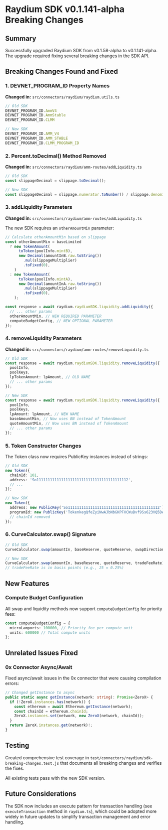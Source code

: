 # Raydium SDK v0.1.141-alpha Breaking Changes

## Summary

Successfully upgraded Raydium SDK from v0.1.58-alpha to v0.1.141-alpha. The upgrade required fixing several breaking changes in the SDK API.

## Breaking Changes Found and Fixed

### 1. DEVNET_PROGRAM_ID Property Names
**Changed in:** `src/connectors/raydium/raydium.utils.ts`

```typescript
// Old SDK
DEVNET_PROGRAM_ID.AmmV4
DEVNET_PROGRAM_ID.AmmStable  
DEVNET_PROGRAM_ID.CLMM

// New SDK
DEVNET_PROGRAM_ID.AMM_V4
DEVNET_PROGRAM_ID.AMM_STABLE
DEVNET_PROGRAM_ID.CLMM_PROGRAM_ID
```

### 2. Percent.toDecimal() Method Removed
**Changed in:** `src/connectors/raydium/amm-routes/addLiquidity.ts`

```typescript
// Old SDK
const slippageDecimal = slippage.toDecimal();

// New SDK
const slippageDecimal = slippage.numerator.toNumber() / slippage.denominator.toNumber();
```

### 3. addLiquidity Parameters
**Changed in:** `src/connectors/raydium/amm-routes/addLiquidity.ts`

The new SDK requires an `otherAmountMin` parameter:

```typescript
// Calculate otherAmountMin based on slippage
const otherAmountMin = baseLimited
  ? new TokenAmount(
      toToken(poolInfo.mintB),
      new Decimal(amountInB.raw.toString())
        .mul(slippageMultiplier)
        .toFixed(0),
    )
  : new TokenAmount(
      toToken(poolInfo.mintA),
      new Decimal(amountInA.raw.toString())
        .mul(slippageMultiplier)
        .toFixed(0),
    );

const response = await raydium.raydiumSDK.liquidity.addLiquidity({
  // ... other params
  otherAmountMin, // NEW REQUIRED PARAMETER
  computeBudgetConfig, // NEW OPTIONAL PARAMETER
});
```

### 4. removeLiquidity Parameters
**Changed in:** `src/connectors/raydium/amm-routes/removeLiquidity.ts`

```typescript
// Old SDK
const response = await raydium.raydiumSDK.liquidity.removeLiquidity({
  poolInfo,
  poolKeys,
  lpTokenAmount: lpAmount, // OLD NAME
  // ... other params
});

// New SDK
const response = await raydium.raydiumSDK.liquidity.removeLiquidity({
  poolInfo,
  poolKeys,
  lpAmount: lpAmount, // NEW NAME
  baseAmountMin, // Now uses BN instead of TokenAmount
  quoteAmountMin, // Now uses BN instead of TokenAmount
  // ... other params
});
```

### 5. Token Constructor Changes
The Token class now requires PublicKey instances instead of strings:

```typescript
// Old SDK
new Token({
  chainId: 101,
  address: 'So11111111111111111111111111111111111111112',
  // ...
});

// New SDK
new Token({
  address: new PublicKey('So11111111111111111111111111111111111111112'),
  programId: new PublicKey('TokenkegQfeZyiNwAJbNbGKPFXCWuBvf9Ss623VQ5DA'),
  // chainId removed
});
```

### 6. CurveCalculator.swap() Signature
```typescript
// Old SDK
CurveCalculator.swap(amountIn, baseReserve, quoteReserve, swapDirection)

// New SDK  
CurveCalculator.swap(amountIn, baseReserve, quoteReserve, tradeFeeRate)
// tradeFeeRate is in basis points (e.g., 25 = 0.25%)
```

## New Features

### Compute Budget Configuration
All swap and liquidity methods now support `computeBudgetConfig` for priority fees:

```typescript
const computeBudgetConfig = {
  microLamports: 100000, // Priority fee per compute unit
  units: 600000 // Total compute units
};
```

## Unrelated Issues Fixed

### 0x Connector Async/Await
Fixed async/await issues in the 0x connector that were causing compilation errors:

```typescript
// Changed getInstance to async
public static async getInstance(network: string): Promise<ZeroX> {
  if (!ZeroX.instances.has(network)) {
    const ethereum = await Ethereum.getInstance(network);
    const chainId = ethereum.chainId;
    ZeroX.instances.set(network, new ZeroX(network, chainId));
  }
  return ZeroX.instances.get(network)!;
}
```

## Testing

Created comprehensive test coverage in `test/connectors/raydium/sdk-breaking-changes.test.js` that documents all breaking changes and verifies the fixes.

All existing tests pass with the new SDK version.

## Future Considerations

The SDK now includes an execute pattern for transaction handling (see `executeTransaction` method in `raydium.ts`), which could be adopted more widely in future updates to simplify transaction management and error handling.